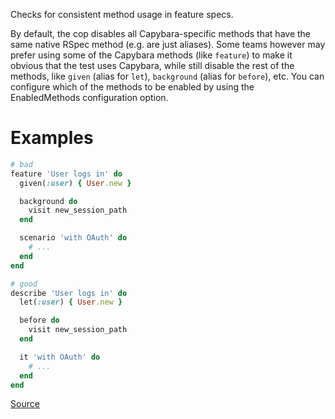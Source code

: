 
Checks for consistent method usage in feature specs.

By default, the cop disables all Capybara-specific methods that have
the same native RSpec method (e.g. are just aliases). Some teams
however may prefer using some of the Capybara methods (like `feature`)
to make it obvious that the test uses Capybara, while still disable
the rest of the methods, like `given` (alias for `let`), `background`
(alias for `before`), etc. You can configure which of the methods to
be enabled by using the EnabledMethods configuration option.

# Examples

```ruby
# bad
feature 'User logs in' do
  given(:user) { User.new }

  background do
    visit new_session_path
  end

  scenario 'with OAuth' do
    # ...
  end
end

# good
describe 'User logs in' do
  let(:user) { User.new }

  before do
    visit new_session_path
  end

  it 'with OAuth' do
    # ...
  end
end
```

[Source](http://www.rubydoc.info/gems/rubocop/RuboCop/Cop/RSpec/Capybara/FeatureMethods)